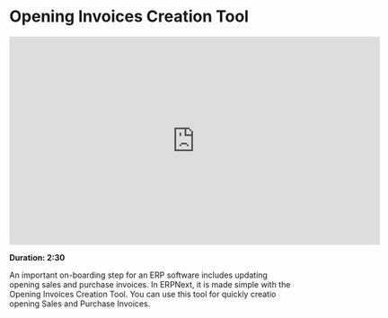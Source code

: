 <!-- add-breadcrumbs -->
# Opening Invoices Creation Tool

<iframe width="660" height="371" src="https://www.youtube.com/embed/vfWmugaO1zw" frameborder="0" allowfullscreen></iframe>

**Duration: 2:30**

An important on-boarding step for an ERP software includes updating opening sales and purchase invoices. In ERPNext, it is made simple with the Opening Invoices Creation Tool. You can use this tool for quickly creatio opening Sales and Purchase Invoices.
